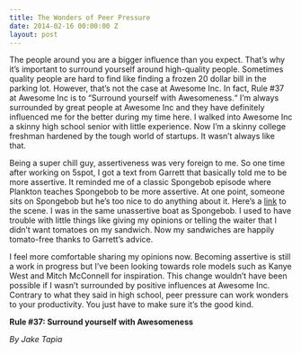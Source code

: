 ```yaml
---
title: The Wonders of Peer Pressure
date: 2014-02-16 00:00:00 Z
layout: post
---
```

 
<p>The people around you are a bigger influence than you expect. That’s why it’s important to surround yourself around high-quality people. Sometimes quality people are hard to find like finding a frozen 20 dollar bill in the parking lot. However, that’s not the case at Awesome Inc. In fact, Rule #37 at Awesome Inc is to “Surround yourself with Awesomeness.&ldquo; I’m always surrounded by great people at Awesome Inc and they have definitely influenced me for the better during my time here. I walked into Awesome Inc a skinny high school senior with little experience. Now I’m a skinny college freshman hardened by the tough world of startups. It wasn’t always like that.</p>
<p><span class="Apple-tab-span"> </span></p>
<p>Being a super chill guy, assertiveness was very foreign to me. So one time after working on 5spot, I got a text from Garrett that basically told me to be more assertive. It reminded me of a classic Spongebob episode where Plankton teaches Spongebob to be more assertive. At one point, someone sits on Spongebob but he’s too nice to do anything about it. Here’s a <a href="http://www.youtube.com/watch?v=h01ZetY0cPE" target="_blank">link</a> to the scene. I was in the same unassertive boat as Spongebob. I used to have trouble with little things like giving my opinions or telling the waiter that I didn’t want tomatoes on my sandwich. Now my sandwiches are happily tomato-free thanks to Garrett’s advice.</p>
<p><span> I feel more comfortable sharing my opinions now. Becoming assertive is still a work in progress but I’ve been looking towards role models such as Kanye West and Mitch McConnell for inspiration. This change wouldn’t have been possible if I wasn’t surrounded by positive influences at Awesome Inc. Contrary to what they said in high school, peer pressure can work wonders to your productivity. You just have to make sure it’s the good kind.</span></p>

<p><strong>Rule #37: Surround yourself with Awesomeness</strong></p>

<p><em>By Jake Tapia</em></p>
